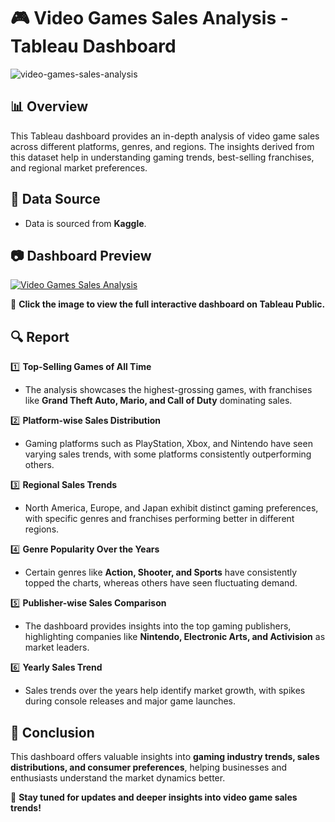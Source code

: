 # 🎮 Video Games Sales Analysis - Tableau Dashboard

![video-games-sales-analysis](https://github.com/user-attachments/assets/video-games-sales-banner.png)

## 📊 Overview
This Tableau dashboard provides an in-depth analysis of video game sales across different platforms, genres, and regions. The insights derived from this dataset help in understanding gaming trends, best-selling franchises, and regional market preferences.

## 📂 Data Source
- Data is sourced from **Kaggle**.

## 📷 Dashboard Preview

<div class='tableauPlaceholder' id='viz1743264264928' style='position: relative'><noscript><a href='#'><img alt='Video Games Sales Analysis ' src='https:&#47;&#47;public.tableau.com&#47;static&#47;images&#47;Vi&#47;VideoGamesSalesAnalysis_17405877100260&#47;Dashboard2&#47;1_rss.png' style='border: none' /></a></noscript><object class='tableauViz'  style='display:none;'><param name='host_url' value='https%3A%2F%2Fpublic.tableau.com%2F' /> <param name='embed_code_version' value='3' /> <param name='site_root' value='' /><param name='name' value='VideoGamesSalesAnalysis_17405877100260&#47;Dashboard2' /><param name='tabs' value='no' /><param name='toolbar' value='yes' /><param name='static_image' value='https:&#47;&#47;public.tableau.com&#47;static&#47;images&#47;Vi&#47;VideoGamesSalesAnalysis_17405877100260&#47;Dashboard2&#47;1.png' /> <param name='animate_transition' value='yes' /><param name='display_static_image' value='yes' /><param name='display_spinner' value='yes' /><param name='display_overlay' value='yes' /><param name='display_count' value='yes' /><param name='language' value='en-US' /></object></div>                <script type='text/javascript'>                    var divElement = document.getElementById('viz1743264264928');                    var vizElement = divElement.getElementsByTagName('object')[0];                    if ( divElement.offsetWidth > 800 ) { vizElement.style.minWidth='420px';vizElement.style.maxWidth='100%';vizElement.style.minHeight='587px';vizElement.style.maxHeight=(divElement.offsetWidth*0.75)+'px';} else if ( divElement.offsetWidth > 500 ) { vizElement.style.minWidth='420px';vizElement.style.maxWidth='100%';vizElement.style.minHeight='587px';vizElement.style.maxHeight=(divElement.offsetWidth*0.75)+'px';} else { vizElement.style.width='100%';vizElement.style.height='2277px';}                     var scriptElement = document.createElement('script');                    scriptElement.src = 'https://public.tableau.com/javascripts/api/viz_v1.js';                    vizElement.parentNode.insertBefore(scriptElement, vizElement);                </script>

🔗 **Click the image to view the full interactive dashboard on Tableau Public.**

## 🔍 Report

1️⃣ **Top-Selling Games of All Time**  
   - The analysis showcases the highest-grossing games, with franchises like **Grand Theft Auto, Mario, and Call of Duty** dominating sales.

2️⃣ **Platform-wise Sales Distribution**  
   - Gaming platforms such as PlayStation, Xbox, and Nintendo have seen varying sales trends, with some platforms consistently outperforming others.

3️⃣ **Regional Sales Trends**  
   - North America, Europe, and Japan exhibit distinct gaming preferences, with specific genres and franchises performing better in different regions.

4️⃣ **Genre Popularity Over the Years**  
   - Certain genres like **Action, Shooter, and Sports** have consistently topped the charts, whereas others have seen fluctuating demand.

5️⃣ **Publisher-wise Sales Comparison**  
   - The dashboard provides insights into the top gaming publishers, highlighting companies like **Nintendo, Electronic Arts, and Activision** as market leaders.

6️⃣ **Yearly Sales Trend**  
   - Sales trends over the years help identify market growth, with spikes during console releases and major game launches.

## 📌 Conclusion
This dashboard offers valuable insights into **gaming industry trends, sales distributions, and consumer preferences**, helping businesses and enthusiasts understand the market dynamics better.

📢 **Stay tuned for updates and deeper insights into video game sales trends!**
